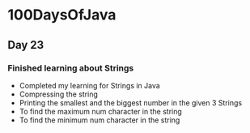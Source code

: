 # 100DaysOfJava

## Day 23

### Finished learning about Strings

* Completed my learning for Strings in Java
* Compressing the string
* Printing the smallest and the biggest number in the given 3 Strings
* To find the maximum num character in the string
* To find the minimum num character in the string